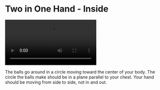 # Two in One Hand - Inside

![TwoInOneHand-Inside](/videos/mp4/twoinoneinside.mp4)

The balls go around in a circle moving toward the center of your body. The circle the balls make should be in a plane parallel to your chest. Your hand should be moving from side to side, not in and out.

